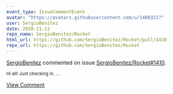 ```yaml
---
event_type: IssueCommentEvent
avatar: "https://avatars.githubusercontent.com/u/1480321?"
user: SergioBenitez
date: 2020-11-11
repo_name: SergioBenitez/Rocket
html_url: https://github.com/SergioBenitez/Rocket/pull/1410
repo_url: https://github.com/SergioBenitez/Rocket
---
```


<a href='https://github.com/SergioBenitez' target='_blank'>SergioBenitez</a> commented on issue <a href='https://github.com/SergioBenitez/Rocket/pull/1410' target='_blank'>SergioBenitez/Rocket#1410</a>.

<small>Hi all! Just checking in....</small>

<a href='https://github.com/SergioBenitez/Rocket/pull/1410' target='_blank'>View Comment</a>